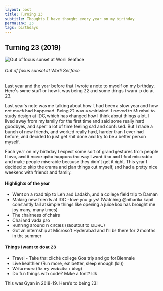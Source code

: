 ```yaml
---
layout: post
title: Turning 23
subtitle: Thoughts I have thought every year on my birthday
permalink: 23
tags: birthdays
---
```


## Turning 23 (2019)

![Out of focus sunset at Worli Seaface](https://gyanl.com/assets/worli-sunset.jpeg)
###### Out of focus sunset at Worli Seaface

Last year and the year before that I wrote a note to myself on my birthday. Here's some stuff on how it was being 22 and some things I want to do at 23.

Last year's note was me talking about how it had been a slow year and how not much had happened. Being 22 was a whirlwind. I moved to Mumbai to study design at IDC, which has changed how I think about things a lot. I lived away from my family for the first time and said some really hard goodbyes, and spent a lot of time feeling sad and confused. But I made a bunch of new friends, and worked really hard, harder than I ever had before, and decided to just get shit done and try to be a better person myself.

Each year on my birthday I expect some sort of grand gestures from people I love, and it never quite happens the way I want it to and I feel miserable and make people miserable because they didn't get it right. This year I decided to skip the drama and plan things out myself, and had a pretty nice weekend with friends and family.

#### Highlights of the year
- Went on a road trip to Leh and Ladakh, and a college field trip to Daman 
- Making new friends at IDC - love you guys! (Watching @niharika.kapil constantly fail at simple things like opening a juice box has brought me joy many, many times) 
- The chairness of chairs 
- Chai and vada pao 
- Running around in circles (shoutout to IXDRC) 
- Got an internship at Microsoft Hyderabad and I'll be there for 2 months in the summer 

#### Things I want to do at 23
- Travel - Take that cliché college Goa trip and go for Biennale 
- Live healthier (Run more, eat better, sleep enough (lol)) 
- Write more (fix my website + blog) 
- Do fun things with code? Make a font? Idk

This was Gyan in 2018-19. Here's to being 23!

